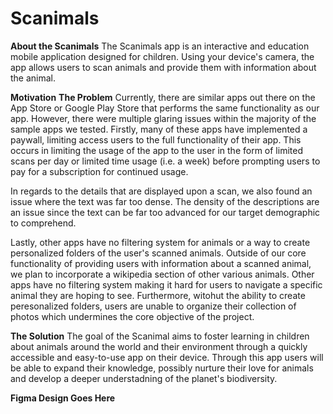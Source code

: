 # Scanimals
**About the Scanimals**
The Scanimals app is an interactive and education mobile application designed for children. Using your device's camera, the app allows users to scan animals and provide them with information about the animal.

**Motivation**
**The Problem**
Currently, there are similar apps out there on the App Store or Google Play Store that performs the same functionality as our app. However, there were multiple glaring issues within the majority of the sample apps we tested. Firstly, many of these apps have implemented a paywall, limiting access users to the full functionality of their app. This occurs in limiting the usage of the app to the user in the form of limited scans per day or limited time usage (i.e. a week) before prompting users to pay for a subscription for continued usage. 

In regards to the details that are displayed upon a scan, we also found an issue where the text was far too dense. The density of the descriptions are an issue since the text can be far too advanced for our target demographic to comprehend. 

Lastly, other apps have no filtering system for animals or a way to create personalized folders of the user's scanned animals. Outside of our core functionality of providing users with information about a scanned animal, we plan to incorporate a wikipedia section of other various animals. Other apps have no filtering system making it hard for users to navigate a specific animal they are hoping to see. Furthermore, witohut the ability to create peresonalized folders, users are unable to organize their collection of photos which undermines the core objective of the project.

**The Solution**
The goal of the Scanimal aims to foster learning in children about animals around the world and their environment through a quickly accessible and easy-to-use app on their device. Through this app users will be able to expand their knowledge, possibly nurture their love for animals and develop a deeper understadning of the planet's biodiversity.


**Figma Design Goes Here**

